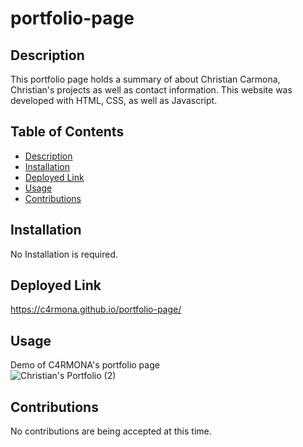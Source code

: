 # portfolio-page

## Description
This portfolio page holds a summary of about Christian Carmona, Christian's projects as well as contact information. This website was developed with HTML, CSS, as well as Javascript.


## Table of Contents
- [Description](#Description)
- [Installation](#Installation)
- [Deployed Link](#Deployed-Link)
- [Usage](#Usage)
- [Contributions](#Contributions)


## Installation
No Installation is required.

## Deployed Link
https://c4rmona.github.io/portfolio-page/

## Usage
Demo of C4RMONA's portfolio page <br>
![Christian's Portfolio (2)](https://user-images.githubusercontent.com/101689362/188707040-26a7fa68-2e5d-43d0-a040-3d3753a55426.gif)


## Contributions
No contributions are being accepted at this time.

